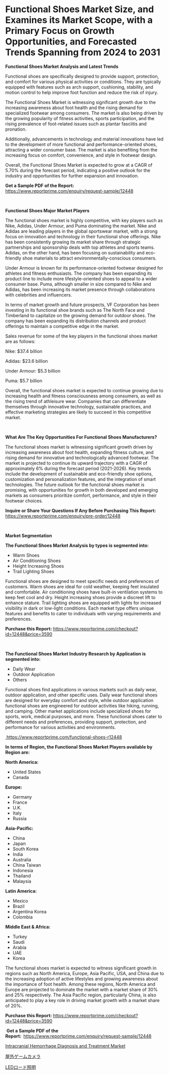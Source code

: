 <p><h1>Functional Shoes Market Size, and Examines its Market Scope, with a Primary Focus on Growth Opportunities, and Forecasted Trends Spanning from 2024 to 2031</h1></p><p><strong>Functional Shoes Market Analysis and Latest Trends</strong></p>
<p><p>Functional shoes are specifically designed to provide support, protection, and comfort for various physical activities or conditions. They are typically equipped with features such as arch support, cushioning, stability, and motion control to help improve foot function and reduce the risk of injury.</p><p>The Functional Shoes Market is witnessing significant growth due to the increasing awareness about foot health and the rising demand for specialized footwear among consumers. The market is also being driven by the growing popularity of fitness activities, sports participation, and the rising prevalence of foot-related issues such as plantar fasciitis and pronation.</p><p>Additionally, advancements in technology and material innovations have led to the development of more functional and performance-oriented shoes, attracting a wider consumer base. The market is also benefiting from the increasing focus on comfort, convenience, and style in footwear design.</p><p>Overall, the Functional Shoes Market is expected to grow at a CAGR of 5.70% during the forecast period, indicating a positive outlook for the industry and opportunities for further expansion and innovation.</p></p>
<p><strong>Get a Sample PDF of the Report:&nbsp;</strong> <a href="https://www.reportprime.com/enquiry/request-sample/12448">https://www.reportprime.com/enquiry/request-sample/12448</a></p>
<p>&nbsp;</p>
<p><strong>Functional Shoes Major Market Players</strong></p>
<p><p>The functional shoes market is highly competitive, with key players such as Nike, Adidas, Under Armour, and Puma dominating the market. Nike and Adidas are leading players in the global sportswear market, with a strong focus on innovation and technology in their functional shoe offerings. Nike has been consistently growing its market share through strategic partnerships and sponsorship deals with top athletes and sports teams. Adidas, on the other hand, has been focusing on sustainability and eco-friendly shoe materials to attract environmentally-conscious consumers.</p><p>Under Armour is known for its performance-oriented footwear designed for athletes and fitness enthusiasts. The company has been expanding its product line to include more lifestyle-oriented shoes to appeal to a wider consumer base. Puma, although smaller in size compared to Nike and Adidas, has been increasing its market presence through collaborations with celebrities and influencers.</p><p>In terms of market growth and future prospects, VF Corporation has been investing in its functional shoe brands such as The North Face and Timberland to capitalize on the growing demand for outdoor shoes. The company has been expanding its distribution channels and product offerings to maintain a competitive edge in the market.</p><p>Sales revenue for some of the key players in the functional shoes market are as follows:</p><p>Nike: $37.4 billion</p><p>Adidas: $23.6 billion</p><p>Under Armour: $5.3 billion</p><p>Puma: $5.7 billion</p><p>Overall, the functional shoes market is expected to continue growing due to increasing health and fitness consciousness among consumers, as well as the rising trend of athleisure wear. Companies that can differentiate themselves through innovative technology, sustainable practices, and effective marketing strategies are likely to succeed in this competitive market.</p></p>
<p>&nbsp;</p>
<p><strong>What Are The Key Opportunities For Functional Shoes Manufacturers?</strong></p>
<p><p>The functional shoes market is witnessing significant growth driven by increasing awareness about foot health, expanding fitness culture, and rising demand for innovative and technologically advanced footwear. The market is projected to continue its upward trajectory with a CAGR of approximately 6% during the forecast period (2021-2026). Key trends include the development of sustainable and eco-friendly shoe options, customization and personalization features, and the integration of smart technologies. The future outlook for the functional shoes market is promising, with opportunities for growth in both developed and emerging markets as consumers prioritize comfort, performance, and style in their footwear choices.</p></p>
<p><strong>Inquire or Share Your Questions If Any Before Purchasing This Report:</strong> <a href="https://www.reportprime.com/enquiry/pre-order/12448">https://www.reportprime.com/enquiry/pre-order/12448</a></p>
<p>&nbsp;</p>
<p><strong>Market Segmentation</strong></p>
<p><strong>The Functional Shoes Market Analysis by types is segmented into:</strong></p>
<p><ul><li>Warm Shoes</li><li>Air Conditioning Shoes</li><li>Height Increasing Shoes</li><li>Trail Lighting Shoes</li></ul></p>
<p><p>Functional shoes are designed to meet specific needs and preferences of customers. Warm shoes are ideal for cold weather, keeping feet insulated and comfortable. Air conditioning shoes have built-in ventilation systems to keep feet cool and dry. Height increasing shoes provide a discreet lift to enhance stature. Trail lighting shoes are equipped with lights for increased visibility in dark or low-light conditions. Each market type offers unique features and benefits to cater to individuals with varying requirements and preferences.</p></p>
<p><strong>Purchase this Report:&nbsp;</strong><a href="https://www.reportprime.com/checkout?id=12448&price=3590">https://www.reportprime.com/checkout?id=12448&price=3590</a></p>
<p>&nbsp;</p>
<p><strong>The Functional Shoes Market Industry Research by Application is segmented into:</strong></p>
<p><ul><li>Daily Wear</li><li>Outdoor Application</li><li>Others</li></ul></p>
<p><p>Functional shoes find applications in various markets such as daily wear, outdoor application, and other specific uses. Daily wear functional shoes are designed for everyday comfort and style, while outdoor application functional shoes are engineered for outdoor activities like hiking, running, and camping. Other market applications include specialized shoes for sports, work, medical purposes, and more. These functional shoes cater to different needs and preferences, providing support, protection, and performance for various activities and environments.</p></p>
<p><a href="https://www.reportprime.com/functional-shoes-r12448">&nbsp;https://www.reportprime.com/functional-shoes-r12448</a></p>
<p><strong>In terms of Region, the Functional Shoes Market Players available by Region are:</strong></p>
<p>
    <p> <strong> North America: </strong>
        <ul>
            <li>United States</li>
            <li>Canada</li>
        </ul>
        </p> 
    <p> <strong> Europe: </strong>
        <ul>
            <li>Germany</li>
            <li>France</li>
            <li>U.K.</li>
            <li>Italy</li>
            <li>Russia</li>
        </ul>
        </p> 
    <p> <strong> Asia-Pacific: </strong>
        <ul>
            <li>China</li>
            <li>Japan</li>
            <li>South Korea</li>
            <li>India</li>
            <li>Australia</li>
            <li>China Taiwan</li>
            <li>Indonesia</li>
            <li>Thailand</li>
            <li>Malaysia</li>
        </ul>
        </p> 
    <p> <strong> Latin America: </strong>
        <ul>
            <li>Mexico</li>
            <li>Brazil</li>
            <li>Argentina Korea</li>
            <li>Colombia</li>
        </ul>
        </p> 
    <p> <strong> Middle East & Africa: </strong>
        <ul>
            <li>Turkey</li>
            <li>Saudi</li>
            <li>Arabia</li>
            <li>UAE</li>
            <li>Korea</li>
        </ul>
    </p>
    </p>
<p><p>The functional shoes market is expected to witness significant growth in regions such as North America, Europe, Asia Pacific, USA, and China due to the increasing adoption of active lifestyles and growing awareness about the importance of foot health. Among these regions, North America and Europe are projected to dominate the market with a market share of 30% and 25% respectively. The Asia Pacific region, particularly China, is also anticipated to play a key role in driving market growth with a market share of 20%.</p></p>
<p><strong>Purchase this Report: </strong><a href="https://www.reportprime.com/checkout?id=12448&price=3590">https://www.reportprime.com/checkout?id=12448&price=3590</a></p>
<p>&nbsp;<strong>Get a Sample PDF of the Report:&nbsp;&nbsp;</strong><a href="https://www.reportprime.com/enquiry/request-sample/12448">https://www.reportprime.com/enquiry/request-sample/12448</a></p>
<p><strong></strong></p>
<p><p><a href="https://view.publitas.com/reportprime-1/intracranial-hemorrhage-diagnosis-and-treatment-market-comprehensive-assessment-by-type-application-and-geography/">Intracranial Hemorrhage Diagnosis and Treatment Market</a></p><p><a href="https://github.com/LuzHills1972/Market-Research-Report-List-1/blob/main/327910970531.md">屋外ゲームカメラ</a></p><p><a href="https://github.com/FrancoWeber2023/Market-Research-Report-List-1/blob/main/819863370530.md">LEDロード照明</a></p></p>